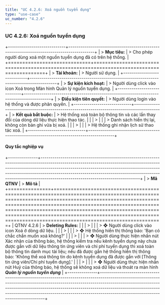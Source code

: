 ```yaml
---
title: "UC 4.2.6: Xoá nguồn tuyển dụng"
type: "use-case"
uc_number: "4.2.6"
---
```


### UC 4.2.6: Xoá nguồn tuyển dụng

+-----------------------------+-------------------------------------------------------------------------------------------+
| > **Mục tiêu:**             | > Cho phép người dùng xoá một nguồn tuyển dụng đã có trên hệ thống.                       |
+=============================+===========================================================================================+
| > **Tài khoản:**            | > Người sử dụng.                                                                          |
+-----------------------------+-------------------------------------------------------------------------------------------+
| > **Sự kiện kích hoạt:**    | > Người dùng click vào icon Xoá trong Màn hình Quản lý nguồn tuyển dụng.                  |
+-----------------------------+-------------------------------------------------------------------------------------------+
| > **Điều kiện tiên quyết:** | > Người dùng login vào hệ thống và được phân quyền.                                       |
+-----------------------------+-------------------------------------------------------------------------------------------+
| > **Kết quả bắt buộc:**     | > Hệ thống xoá toàn bộ thông tin và các lần thay đổi của dòng dữ liệu thực hiện thao tác. |
|                             | >                                                                                         |
|                             | > Danh sách hiển thị lại, không còn bản ghi vừa bị xoá.                                   |
|                             | >                                                                                         |
|                             | > Hệ thống ghi nhận lịch sử thao tác xoá.                                                 |
+-----------------------------+-------------------------------------------------------------------------------------------+

####  Quy tắc nghiệp vụ

+---------------+--------------------------------------------------------------------------------------------------------------------------------------------------------------------------------------------------------------------------------------------------------------------------------------------------------------------------------------------------------------------------+
| > **Mã QTNV** | > **Mô tả**                                                                                                                                                                                                                                                                                                                                                              |
+===============+==========================================================================================================================================================================================================================================================================================================================================================================+
| QTNV 4.2.6    | > **Deleting Rules:**                                                                                                                                                                                                                                                                                                                                                    |
|               | >                                                                                                                                                                                                                                                                                                                                                                        |
|               | > ❖ Người dùng click vào icon Xoá ở dòng dữ liệu.                                                                                                                                                                                                                                                                                                                        |
|               | >                                                                                                                                                                                                                                                                                                                                                                        |
|               | > ❖ Hệ thống hiển thị thông báo: 'Bạn có chắc chắn muốn xoá không?'                                                                                                                                                                                                                                                                                                      |
|               | >                                                                                                                                                                                                                                                                                                                                                                        |
|               | > ❖ Người dùng thực hiện nhấn nút Xác nhận của thông báo, hệ thống kiểm tra nếu kênh tuyển dụng này chưa được gắn với dữ liệu thông tin ứng viên và chi phí tuyển dụng thì xoá toàn bộ thông tin danh mục tài liệu; nếu đã được gắn hệ thống hiển thị thông báo: 'Không thể xoá thông tin do kênh tuyển dụng đã được gắn với \[Thông tin ứng viên/Chi phí tuyển dụng\].' |
|               | >                                                                                                                                                                                                                                                                                                                                                                        |
|               | > ❖ Người dùng thực hiện nhấn nút Huỷ của thông báo, hệ thống sẽ không xoá dữ liệu và thoát ra màn hình ***Quản lý nguồn tuyển dụng***                                                                                                                                                                                                                                   |
+---------------+--------------------------------------------------------------------------------------------------------------------------------------------------------------------------------------------------------------------------------------------------------------------------------------------------------------------------------------------------------------------------+
